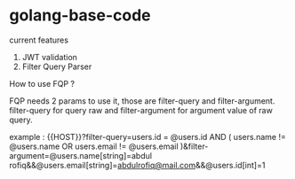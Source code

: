 # golang-base-code

current features
1. JWT validation
2. Filter Query Parser

How to use FQP ?

FQP needs 2 params to use it, those are filter-query and filter-argument. filter-query for query raw and filter-argument for argument value of raw query.

example :
{{HOST}}?filter-query=users.id = @users.id AND ( users.name != @users.name OR users.email != @users.email )&filter-argument=@users.name[string]=abdul rofiq&&@users.email[string]=abdulrofiq@mail.com&&@users.id[int]=1
